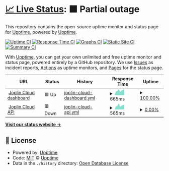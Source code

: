 # [📈 Live Status](https://keywordnew.github.io/uptime-for-joplin/): <!--live status--> **🟧 Partial outage**

This repository contains the open-source uptime monitor and status page for [Upptime](https://upptime.js.org), powered by [Upptime](https://github.com/upptime/upptime).

[![Uptime CI](https://github.com/keywordnew/uptime-for-joplin/workflows/Uptime%20CI/badge.svg)](https://github.com/keywordnew/uptime-for-joplin/actions?query=workflow%3A%22Uptime+CI%22)
[![Response Time CI](https://github.com/keywordnew/uptime-for-joplin/workflows/Response%20Time%20CI/badge.svg)](https://github.com/keywordnew/uptime-for-joplin/actions?query=workflow%3A%22Response+Time+CI%22)
[![Graphs CI](https://github.com/keywordnew/uptime-for-joplin/workflows/Graphs%20CI/badge.svg)](https://github.com/keywordnew/uptime-for-joplin/actions?query=workflow%3A%22Graphs+CI%22)
[![Static Site CI](https://github.com/keywordnew/uptime-for-joplin/workflows/Static%20Site%20CI/badge.svg)](https://github.com/keywordnew/uptime-for-joplin/actions?query=workflow%3A%22Static+Site+CI%22)
[![Summary CI](https://github.com/keywordnew/uptime-for-joplin/workflows/Summary%20CI/badge.svg)](https://github.com/keywordnew/uptime-for-joplin/actions?query=workflow%3A%22Summary+CI%22)

With [Upptime](https://upptime.js.org), you can get your own unlimited and free uptime monitor and status page, powered entirely by a GitHub repository. We use [Issues](https://github.com/upptime/upptime/issues) as incident reports, [Actions](https://github.com/keywordnew/uptime-for-joplin/actions) as uptime monitors, and [Pages](https://demo.upptime.js.org) for the status page.

<!--start: status pages-->
<!-- This summary is generated by Upptime (https://github.com/upptime/upptime) -->
<!-- Do not edit this manually, your changes will be overwritten -->
<!-- prettier-ignore -->
| URL | Status | History | Response Time | Uptime |
| --- | ------ | ------- | ------------- | ------ |
| <img alt="" src="https://icons.duckduckgo.com/ip3/joplincloud.com.ico" height="13"> [Joplin Cloud dashboard](https://joplincloud.com) | 🟩 Up | [joplin-cloud-dashboard.yml](https://github.com/keywordnew/uptime-for-joplin/commits/HEAD/history/joplin-cloud-dashboard.yml) | <details><summary><img alt="Response time graph" src="./graphs/joplin-cloud-dashboard/response-time-week.png" height="20"> 665ms</summary><br><a href="https://keywordnew.github.io/uptime-for-joplin/history/joplin-cloud-dashboard"><img alt="Response time 731" src="https://img.shields.io/endpoint?url=https%3A%2F%2Fraw.githubusercontent.com%2Fkeywordnew%2Fuptime-for-joplin%2FHEAD%2Fapi%2Fjoplin-cloud-dashboard%2Fresponse-time.json"></a><br><a href="https://keywordnew.github.io/uptime-for-joplin/history/joplin-cloud-dashboard"><img alt="24-hour response time 526" src="https://img.shields.io/endpoint?url=https%3A%2F%2Fraw.githubusercontent.com%2Fkeywordnew%2Fuptime-for-joplin%2FHEAD%2Fapi%2Fjoplin-cloud-dashboard%2Fresponse-time-day.json"></a><br><a href="https://keywordnew.github.io/uptime-for-joplin/history/joplin-cloud-dashboard"><img alt="7-day response time 665" src="https://img.shields.io/endpoint?url=https%3A%2F%2Fraw.githubusercontent.com%2Fkeywordnew%2Fuptime-for-joplin%2FHEAD%2Fapi%2Fjoplin-cloud-dashboard%2Fresponse-time-week.json"></a><br><a href="https://keywordnew.github.io/uptime-for-joplin/history/joplin-cloud-dashboard"><img alt="30-day response time 651" src="https://img.shields.io/endpoint?url=https%3A%2F%2Fraw.githubusercontent.com%2Fkeywordnew%2Fuptime-for-joplin%2FHEAD%2Fapi%2Fjoplin-cloud-dashboard%2Fresponse-time-month.json"></a><br><a href="https://keywordnew.github.io/uptime-for-joplin/history/joplin-cloud-dashboard"><img alt="1-year response time 741" src="https://img.shields.io/endpoint?url=https%3A%2F%2Fraw.githubusercontent.com%2Fkeywordnew%2Fuptime-for-joplin%2FHEAD%2Fapi%2Fjoplin-cloud-dashboard%2Fresponse-time-year.json"></a></details> | <details><summary><a href="https://keywordnew.github.io/uptime-for-joplin/history/joplin-cloud-dashboard">100.00%</a></summary><a href="https://keywordnew.github.io/uptime-for-joplin/history/joplin-cloud-dashboard"><img alt="All-time uptime 99.69%" src="https://img.shields.io/endpoint?url=https%3A%2F%2Fraw.githubusercontent.com%2Fkeywordnew%2Fuptime-for-joplin%2FHEAD%2Fapi%2Fjoplin-cloud-dashboard%2Fuptime.json"></a><br><a href="https://keywordnew.github.io/uptime-for-joplin/history/joplin-cloud-dashboard"><img alt="24-hour uptime 100.00%" src="https://img.shields.io/endpoint?url=https%3A%2F%2Fraw.githubusercontent.com%2Fkeywordnew%2Fuptime-for-joplin%2FHEAD%2Fapi%2Fjoplin-cloud-dashboard%2Fuptime-day.json"></a><br><a href="https://keywordnew.github.io/uptime-for-joplin/history/joplin-cloud-dashboard"><img alt="7-day uptime 100.00%" src="https://img.shields.io/endpoint?url=https%3A%2F%2Fraw.githubusercontent.com%2Fkeywordnew%2Fuptime-for-joplin%2FHEAD%2Fapi%2Fjoplin-cloud-dashboard%2Fuptime-week.json"></a><br><a href="https://keywordnew.github.io/uptime-for-joplin/history/joplin-cloud-dashboard"><img alt="30-day uptime 100.00%" src="https://img.shields.io/endpoint?url=https%3A%2F%2Fraw.githubusercontent.com%2Fkeywordnew%2Fuptime-for-joplin%2FHEAD%2Fapi%2Fjoplin-cloud-dashboard%2Fuptime-month.json"></a><br><a href="https://keywordnew.github.io/uptime-for-joplin/history/joplin-cloud-dashboard"><img alt="1-year uptime 99.67%" src="https://img.shields.io/endpoint?url=https%3A%2F%2Fraw.githubusercontent.com%2Fkeywordnew%2Fuptime-for-joplin%2FHEAD%2Fapi%2Fjoplin-cloud-dashboard%2Fuptime-year.json"></a></details>
| <img alt="" src="https://icons.duckduckgo.com/ip3/api.joplincloud.com.ico" height="13"> [Joplin Cloud API](https://api.joplincloud.com) | 🟥 Down | [joplin-cloud-api.yml](https://github.com/keywordnew/uptime-for-joplin/commits/HEAD/history/joplin-cloud-api.yml) | <details><summary><img alt="Response time graph" src="./graphs/joplin-cloud-api/response-time-week.png" height="20"> 565ms</summary><br><a href="https://keywordnew.github.io/uptime-for-joplin/history/joplin-cloud-api"><img alt="Response time 530" src="https://img.shields.io/endpoint?url=https%3A%2F%2Fraw.githubusercontent.com%2Fkeywordnew%2Fuptime-for-joplin%2FHEAD%2Fapi%2Fjoplin-cloud-api%2Fresponse-time.json"></a><br><a href="https://keywordnew.github.io/uptime-for-joplin/history/joplin-cloud-api"><img alt="24-hour response time 451" src="https://img.shields.io/endpoint?url=https%3A%2F%2Fraw.githubusercontent.com%2Fkeywordnew%2Fuptime-for-joplin%2FHEAD%2Fapi%2Fjoplin-cloud-api%2Fresponse-time-day.json"></a><br><a href="https://keywordnew.github.io/uptime-for-joplin/history/joplin-cloud-api"><img alt="7-day response time 565" src="https://img.shields.io/endpoint?url=https%3A%2F%2Fraw.githubusercontent.com%2Fkeywordnew%2Fuptime-for-joplin%2FHEAD%2Fapi%2Fjoplin-cloud-api%2Fresponse-time-week.json"></a><br><a href="https://keywordnew.github.io/uptime-for-joplin/history/joplin-cloud-api"><img alt="30-day response time 540" src="https://img.shields.io/endpoint?url=https%3A%2F%2Fraw.githubusercontent.com%2Fkeywordnew%2Fuptime-for-joplin%2FHEAD%2Fapi%2Fjoplin-cloud-api%2Fresponse-time-month.json"></a><br><a href="https://keywordnew.github.io/uptime-for-joplin/history/joplin-cloud-api"><img alt="1-year response time 532" src="https://img.shields.io/endpoint?url=https%3A%2F%2Fraw.githubusercontent.com%2Fkeywordnew%2Fuptime-for-joplin%2FHEAD%2Fapi%2Fjoplin-cloud-api%2Fresponse-time-year.json"></a></details> | <details><summary><a href="https://keywordnew.github.io/uptime-for-joplin/history/joplin-cloud-api">0.00%</a></summary><a href="https://keywordnew.github.io/uptime-for-joplin/history/joplin-cloud-api"><img alt="All-time uptime 0.00%" src="https://img.shields.io/endpoint?url=https%3A%2F%2Fraw.githubusercontent.com%2Fkeywordnew%2Fuptime-for-joplin%2FHEAD%2Fapi%2Fjoplin-cloud-api%2Fuptime.json"></a><br><a href="https://keywordnew.github.io/uptime-for-joplin/history/joplin-cloud-api"><img alt="24-hour uptime 0.00%" src="https://img.shields.io/endpoint?url=https%3A%2F%2Fraw.githubusercontent.com%2Fkeywordnew%2Fuptime-for-joplin%2FHEAD%2Fapi%2Fjoplin-cloud-api%2Fuptime-day.json"></a><br><a href="https://keywordnew.github.io/uptime-for-joplin/history/joplin-cloud-api"><img alt="7-day uptime 0.00%" src="https://img.shields.io/endpoint?url=https%3A%2F%2Fraw.githubusercontent.com%2Fkeywordnew%2Fuptime-for-joplin%2FHEAD%2Fapi%2Fjoplin-cloud-api%2Fuptime-week.json"></a><br><a href="https://keywordnew.github.io/uptime-for-joplin/history/joplin-cloud-api"><img alt="30-day uptime 1.38%" src="https://img.shields.io/endpoint?url=https%3A%2F%2Fraw.githubusercontent.com%2Fkeywordnew%2Fuptime-for-joplin%2FHEAD%2Fapi%2Fjoplin-cloud-api%2Fuptime-month.json"></a><br><a href="https://keywordnew.github.io/uptime-for-joplin/history/joplin-cloud-api"><img alt="1-year uptime 0.00%" src="https://img.shields.io/endpoint?url=https%3A%2F%2Fraw.githubusercontent.com%2Fkeywordnew%2Fuptime-for-joplin%2FHEAD%2Fapi%2Fjoplin-cloud-api%2Fuptime-year.json"></a></details>

<!--end: status pages-->

[**Visit our status website →**](https://demo.upptime.js.org)

## 📄 License

- Powered by: [Upptime](https://github.com/upptime/upptime)
- Code: [MIT](./LICENSE) © [Upptime](https://upptime.js.org)
- Data in the `./history` directory: [Open Database License](https://opendatacommons.org/licenses/odbl/1-0/)
